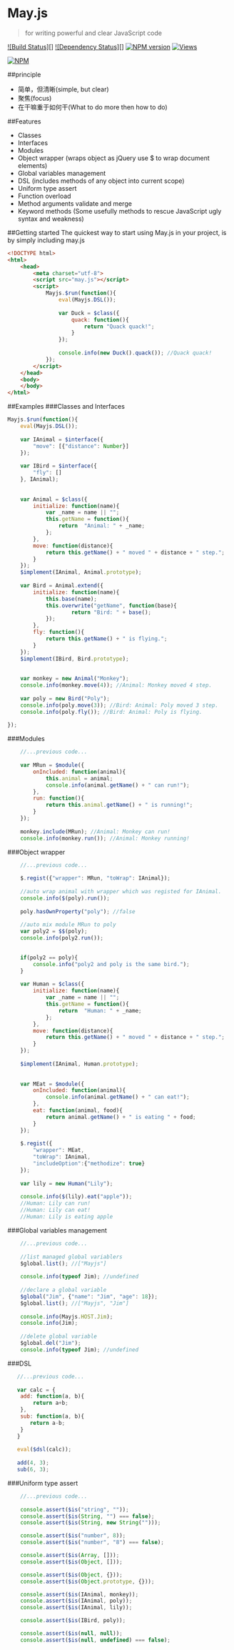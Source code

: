 # May.js 
>for writing powerful and clear JavaScript code

[![Build Status][]](http://travis-ci.org/zhongxingdou/mayjs)
[![Dependency Status][]](https://gemnasium.com/zhongxingdou/mayjs)
[![NPM version](https://badge.fury.io/js/mayjs.png)](http://badge.fury.io/js/mayjs)
[![Views](https://sourcegraph.com/api/repos/github.com/zhongxingdou/mayjs/counters/views-24h.png)](https://sourcegraph.com/github.com/zhongxingdou/mayjs)

[![NPM](https://nodei.co/npm/mayjs.png?downloads=true)](https://nodei.co/npm/mayjs/)

##principle
+ 简单，但清晰(simple, but clear)
+ 聚焦(focus)
+ 在干嘛重于如何干(What to do more then how to do)

##Features
+ Classes
+ Interfaces
+ Modules 
+ Object wrapper (wraps object as jQuery use $ to wrap document elements)
+ Global variables management
+ DSL (includes methods of any object into current scope)
+ Uniform type assert
+ Function overload
+ Method arguments validate and merge
+ Keyword methods (Some usefully methods to rescue JavaScript ugly syntax and weakness)

##Getting started
The quickest way to start using May.js in your project, is by simply including may.js

```html
<!DOCTYPE html>
<html>
	<head>
		<meta charset="utf-8">
		<script src="may.js"></script>
		<script>
			Mayjs.$run(function(){
				eval(Mayjs.DSL());
				
				var Duck = $class({
					quack: function(){
						return "Quack quack!";
					}
				});
				
				console.info(new Duck().quack()); //Quack quack! 
			});
		</script>
	</head>
	<body>
	</body>
</html>
```

##Examples
###Classes and Interfaces
```javascript
Mayjs.$run(function(){
    eval(Mayjs.DSL());
    
    var IAnimal = $interface({
        "move": [{"distance": Number}]
    });
    
    var IBird = $interface({
        "fly": []
    }, IAnimal);
    
    
    var Animal = $class({
        initialize: function(name){
            var _name = name || "";
            this.getName = function(){
                return  "Animal: " + _name;
            };
        },
        move: function(distance){
            return this.getName() + " moved " + distance + " step.";
        }
    });
    $implement(IAnimal, Animal.prototype);
    
    var Bird = Animal.extend({
        initialize: function(name){
            this.base(name);
            this.overwrite("getName", function(base){
                    return "Bird: " + base();
            });
        },
        fly: function(){
            return this.getName() + " is flying.";
        }
    });
    $implement(IBird, Bird.prototype);
    
    
    var monkey = new Animal("Monkey");
    console.info(monkey.move(4)); //Animal: Monkey moved 4 step. 
    
    var poly = new Bird("Poly");
    console.info(poly.move(3)); //Bird: Animal: Poly moved 3 step.
    console.info(poly.fly()); //Bird: Animal: Poly is flying.
    
});

```

###Modules
```javascript
    //...previous code...
    
    var MRun = $module({
        onIncluded: function(animal){
            this.animal = animal;
            console.info(animal.getName() + " can run!");
        },
        run: function(){
            return this.animal.getName() + " is running!";
        }
    });
    
    monkey.include(MRun); //Animal: Monkey can run! 
    console.info(monkey.run()); //Animal: Monkey running! 
```

###Object wrapper
```javascript
    //...previous code...
   
    $.regist({"wrapper": MRun, "toWrap": IAnimal});
  
    //auto wrap animal with wrapper which was registed for IAnimal.
    console.info($(poly).run());
    
    poly.hasOwnProperty("poly"); //false
    
    //auto mix module MRun to poly 
    var poly2 = $$(poly);
    console.info(poly2.run());

    
    if(poly2 == poly){
        console.info("poly2 and poly is the same bird.");
    }
  
    var Human = $class({
        initialize: function(name){
            var _name = name || "";
            this.getName = function(){
                return  "Human: " + _name;
            };
        },
        move: function(distance){
            return this.getName() + " moved " + distance + " step.";
        }
    });
    
    $implement(IAnimal, Human.prototype);
    
    
    var MEat = $module({
        onIncluded: function(animal){
            console.info(animal.getName() + " can eat!");
        },
        eat: function(animal, food){
            return animal.getName() + " is eating " + food;
        }
    });
    
    $.regist({
    	"wrapper": MEat, 
    	"toWrap": IAnimal, 
    	"includeOption":{"methodize": true}
    });
       
    var lily = new Human("Lily");
    
    console.info($(lily).eat("apple"));
    //Human: Lily can run!
    //Human: Lily can eat!
    //Human: Lily is eating apple
```
###Global variables management
```javascript
    //...previous code...
    
    //list managed global variablers
    $global.list(); //["Mayjs"]
  
    console.info(typeof Jim); //undefined
    
    //declare a global variable
    $global("Jim", {"name": "Jim", "age": 18});
    $global.list(); //["Mayjs", "Jim"]
    
    console.info(Mayjs.HOST.Jim);
    console.info(Jim);
    
    //delete global variable
    $global.del("Jim");
    console.info(typeof Jim); //undefined
```
###DSL
```javascript
   //...previous code...
   
   var calc = {
   	add: function(a, b){
   	    return a+b;
   	},
   	sub: function(a, b){
   	   return a-b;
   	}
   }
   
   eval($dsl(calc));
   
   add(4, 3);
   sub(6, 3);
```

###Uniform type assert
```javascript
    //...previous code...
    
    console.assert($is("string", ""));
    console.assert($is(String, "") === false);
    console.assert($is(String, new String("")));

    console.assert($is("number", 8));
    console.assert($is("number", "8") === false);

    console.assert($is(Array, []));
    console.assert($is(Object, []));

    console.assert($is(Object, {}));
    console.assert($is(Object.prototype, {}));

    console.assert($is(IAnimal, monkey));
    console.assert($is(IAnimal, poly));
    console.assert($is(IAnimal, lily));

    console.assert($is(IBird, poly));

    console.assert($is(null, null));
    console.assert($is(null, undefined) === false);
```

